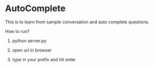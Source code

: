 # AutoComplete
This is to learn from sample conversation and auto complete questions.

How to run?

1. python server.py

2. open url in browser

3. type in your prefix and hit enter

